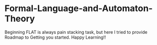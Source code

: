 # Formal-Language-and-Automaton-Theory
Beginning FLAT is always pain stacking task, but here I tried to provide Roadmap to Getting you started. Happy Learning!!
